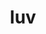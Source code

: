 ---
category: 3-letters
denotation: null
name: luv
reference_link: https://www.etymonline.com/word/luv
root_language: null
root_name: null
title: luv
type: free
word_sums:
- respelling: luv
  sum: 'Luv + '
---